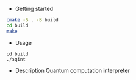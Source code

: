 * Getting started
```sh
cmake -S . -B build
cd build
make
```

* Usage
```
cd build
./sqint
```
* Description
Quantum computation interpreter

